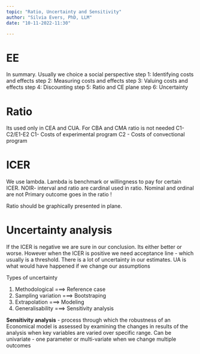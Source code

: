 ```yaml
---
topic: "Ratio, Uncertainty and Sensitivity"
author: "Silvia Evers, PhD, LLM"
date: "10-11-2022-11:30"

---
```


# EE
In summary. Usually we choice a social perspective 
step 1: Identifying costs and effects 
step 2: Measuring costs and effects 
step 3: Valuing costs and effects
step 4: Discounting
step 5: Ratio and CE plane
step 6: Uncertainty 

# Ratio
Its used only in CEA and CUA. For CBA and CMA ratio is not needed
C1-C2/E1-E2
C1- Costs of experimental program
C2 - Costs of convectional program 

# ICER
 We use lambda. Lambda is benchmark or willingness to pay for certain ICER. 
NOIR- interval and ratio are cardinal used in ratio. Nominal and ordinal are not 
Primary outcome goes in the ratio !

Ratio should be graphically presented in plane.
# Uncertainty analysis 
If the ICER is negative we are sure in our conclusion. Its either better or worse. 
However when the ICER is positive we need acceptance line - which usually is a threshold. 
There is a lot of uncertainty in our estimates. UA is what would have happened if we change our assumptions 

Types of uncertainty
1. Methodological        ===> Reference case
2. Sampling variation    ===> Bootstraping 
3. Extrapolation         ===> Modeling
4. Generalisability      ===> Sensitivity analysis 

**Sensitivity analysis** - process through which the robustness of an Economical model is assessed by examining the changes in results of the analysis when key variables are varied over specific range. Can be univariate - one parameter or multi-variate when we change multiple outcomes 